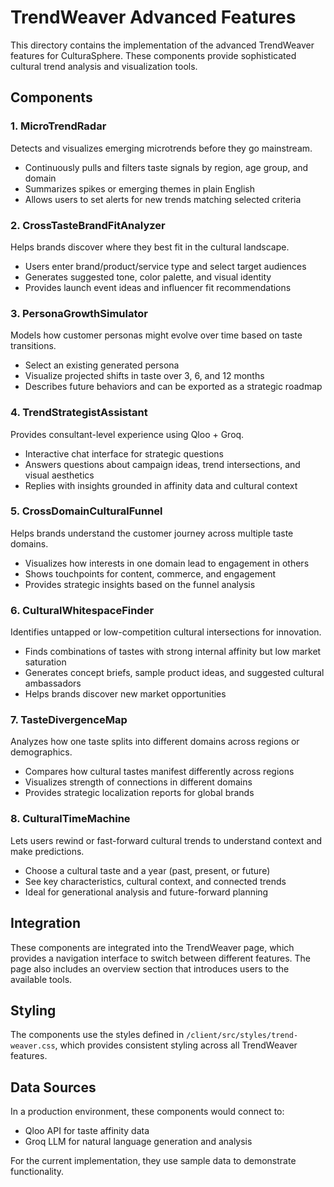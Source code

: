 # TrendWeaver Advanced Features

This directory contains the implementation of the advanced TrendWeaver features for CulturaSphere. These components provide sophisticated cultural trend analysis and visualization tools.

## Components

### 1. MicroTrendRadar
Detects and visualizes emerging microtrends before they go mainstream.
- Continuously pulls and filters taste signals by region, age group, and domain
- Summarizes spikes or emerging themes in plain English
- Allows users to set alerts for new trends matching selected criteria

### 2. CrossTasteBrandFitAnalyzer
Helps brands discover where they best fit in the cultural landscape.
- Users enter brand/product/service type and select target audiences
- Generates suggested tone, color palette, and visual identity
- Provides launch event ideas and influencer fit recommendations

### 3. PersonaGrowthSimulator
Models how customer personas might evolve over time based on taste transitions.
- Select an existing generated persona
- Visualize projected shifts in taste over 3, 6, and 12 months
- Describes future behaviors and can be exported as a strategic roadmap

### 4. TrendStrategistAssistant
Provides consultant-level experience using Qloo + Groq.
- Interactive chat interface for strategic questions
- Answers questions about campaign ideas, trend intersections, and visual aesthetics
- Replies with insights grounded in affinity data and cultural context

### 5. CrossDomainCulturalFunnel
Helps brands understand the customer journey across multiple taste domains.
- Visualizes how interests in one domain lead to engagement in others
- Shows touchpoints for content, commerce, and engagement
- Provides strategic insights based on the funnel analysis

### 6. CulturalWhitespaceFinder
Identifies untapped or low-competition cultural intersections for innovation.
- Finds combinations of tastes with strong internal affinity but low market saturation
- Generates concept briefs, sample product ideas, and suggested cultural ambassadors
- Helps brands discover new market opportunities

### 7. TasteDivergenceMap
Analyzes how one taste splits into different domains across regions or demographics.
- Compares how cultural tastes manifest differently across regions
- Visualizes strength of connections in different domains
- Provides strategic localization reports for global brands

### 8. CulturalTimeMachine
Lets users rewind or fast-forward cultural trends to understand context and make predictions.
- Choose a cultural taste and a year (past, present, or future)
- See key characteristics, cultural context, and connected trends
- Ideal for generational analysis and future-forward planning

## Integration

These components are integrated into the TrendWeaver page, which provides a navigation interface to switch between different features. The page also includes an overview section that introduces users to the available tools.

## Styling

The components use the styles defined in `/client/src/styles/trend-weaver.css`, which provides consistent styling across all TrendWeaver features.

## Data Sources

In a production environment, these components would connect to:
- Qloo API for taste affinity data
- Groq LLM for natural language generation and analysis

For the current implementation, they use sample data to demonstrate functionality.
